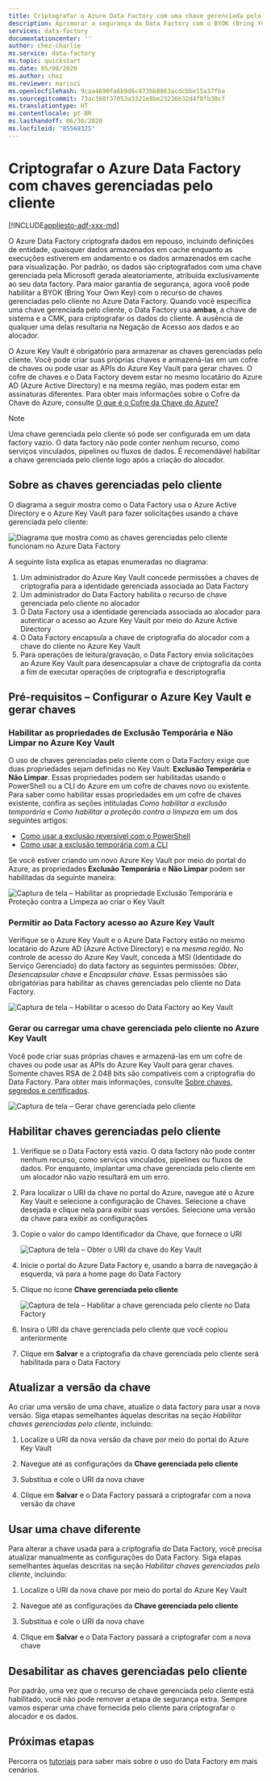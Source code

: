 ```yaml
---
title: Criptografar o Azure Data Factory com uma chave gerenciada pelo cliente
description: Aprimorar a segurança do Data Factory com o BYOK (Bring Your Own Key)
services: data-factory
documentationcenter: ''
author: chez-charlie
ms.service: data-factory
ms.topic: quickstart
ms.date: 05/08/2020
ms.author: chez
ms.reviewer: mariozi
ms.openlocfilehash: 9caa4690fa6b9d6c473bb8863acdcbbe15a37fba
ms.sourcegitcommit: 73ac360f37053a3321e8be23236b32d4f8fb30cf
ms.translationtype: HT
ms.contentlocale: pt-BR
ms.lasthandoff: 06/30/2020
ms.locfileid: "85569325"
---
```

# <a name="encrypt-azure-data-factory-with-customer-managed-keys"></a>Criptografar o Azure Data Factory com chaves gerenciadas pelo cliente

[!INCLUDE[appliesto-adf-xxx-md](includes/appliesto-adf-xxx-md.md)]

O Azure Data Factory criptografa dados em repouso, incluindo definições de entidade, quaisquer dados armazenados em cache enquanto as execuções estiverem em andamento e os dados armazenados em cache para visualização. Por padrão, os dados são criptografados com uma chave gerenciada pela Microsoft gerada aleatoriamente, atribuída exclusivamente ao seu data factory. Para maior garantia de segurança, agora você pode habilitar a BYOK (Bring Your Own Key) com o recurso de chaves gerenciadas pelo cliente no Azure Data Factory. Quando você especifica uma chave gerenciada pelo cliente, o Data Factory usa __ambas__, a chave de sistema e a CMK, para criptografar os dados do cliente. A ausência de qualquer uma delas resultaria na Negação de Acesso aos dados e ao alocador.

O Azure Key Vault é obrigatório para armazenar as chaves gerenciadas pelo cliente. Você pode criar suas próprias chaves e armazená-las em um cofre de chaves ou pode usar as APIs do Azure Key Vault para gerar chaves. O cofre de chaves e o Data Factory devem estar no mesmo locatário do Azure AD (Azure Active Directory) e na mesma região, mas podem estar em assinaturas diferentes. Para obter mais informações sobre o Cofre da Chave do Azure, consulte [O que é o Cofre da Chave do Azure?](../key-vault/general/overview.md)

> [!NOTE]
> Uma chave gerenciada pelo cliente só pode ser configurada em um data factory vazio. O data factory não pode conter nenhum recurso, como serviços vinculados, pipelines ou fluxos de dados. É recomendável habilitar a chave gerenciada pelo cliente logo após a criação do alocador.

## <a name="about-customer-managed-keys"></a>Sobre as chaves gerenciadas pelo cliente

O diagrama a seguir mostra como o Data Factory usa o Azure Active Directory e o Azure Key Vault para fazer solicitações usando a chave gerenciada pelo cliente:

  ![Diagrama que mostra como as chaves gerenciadas pelo cliente funcionam no Azure Data Factory](media/enable-customer-managed-key/encryption-customer-managed-keys-diagram.png)

A seguinte lista explica as etapas enumeradas no diagrama:

1. Um administrador do Azure Key Vault concede permissões a chaves de criptografia para a identidade gerenciada associada ao Data Factory
1. Um administrador do Data Factory habilita o recurso de chave gerenciada pelo cliente no alocador
1. O Data Factory usa a identidade gerenciada associada ao alocador para autenticar o acesso ao Azure Key Vault por meio do Azure Active Directory
1. O Data Factory encapsula a chave de criptografia do alocador com a chave do cliente no Azure Key Vault
1. Para operações de leitura/gravação, o Data Factory envia solicitações ao Azure Key Vault para desencapsular a chave de criptografia da conta a fim de executar operações de criptografia e descriptografia

## <a name="prerequisites---configure-azure-key-vault-and-generate-keys"></a>Pré-requisitos – Configurar o Azure Key Vault e gerar chaves

### <a name="enable-soft-delete-and-do-not-purge-on-azure-key-vault"></a>Habilitar as propriedades de Exclusão Temporária e Não Limpar no Azure Key Vault

O uso de chaves gerenciadas pelo cliente com o Data Factory exige que duas propriedades sejam definidas no Key Vault: __Exclusão Temporária__ e __Não Limpar__. Essas propriedades podem ser habilitadas usando o PowerShell ou a CLI do Azure em um cofre de chaves novo ou existente. Para saber como habilitar essas propriedades em um cofre de chaves existente, confira as seções intituladas _Como habilitar a exclusão temporária_ e _Como habilitar a proteção contra a limpeza_ em um dos seguintes artigos:

- [Como usar a exclusão reversível com o PowerShell](../key-vault/general/soft-delete-powershell.md)
- [Como usar a exclusão temporária com a CLI](../key-vault/general/soft-delete-cli.md)

Se você estiver criando um novo Azure Key Vault por meio do portal do Azure, as propriedades __Exclusão Temporária__ e __Não Limpar__ podem ser habilitadas da seguinte maneira:

  ![Captura de tela – Habilitar as propriedade Exclusão Temporária e Proteção contra a Limpeza ao criar o Key Vault](media/enable-customer-managed-key/01-enable-purge-protection.png)

### <a name="grant-data-factory-access-to-azure-key-vault"></a>Permitir ao Data Factory acesso ao Azure Key Vault

Verifique se o Azure Key Vault e o Azure Data Factory estão no mesmo locatário do Azure AD (Azure Active Directory) e na _mesma região_. No controle de acesso do Azure Key Vault, conceda à MSI (Identidade do Serviço Gerenciado) do data factory as seguintes permissões: _Obter_, _Desencapsular chave_ e _Encapsular chave_. Essas permissões são obrigatórias para habilitar as chaves gerenciadas pelo cliente no Data Factory.

  ![Captura de tela – Habilitar o acesso do Data Factory ao Key Vault](media/enable-customer-managed-key/02-access-policy-factory-managed-identities.png)

### <a name="generate-or-upload-customer-managed-key-to-azure-key-vault"></a>Gerar ou carregar uma chave gerenciada pelo cliente no Azure Key Vault

Você pode criar suas próprias chaves e armazená-las em um cofre de chaves ou pode usar as APIs do Azure Key Vault para gerar chaves. Somente chaves RSA de 2.048 bits são compatíveis com a criptografia do Data Factory. Para obter mais informações, consulte [Sobre chaves, segredos e certificados](../key-vault/general/about-keys-secrets-certificates.md).

  ![Captura de tela – Gerar chave gerenciada pelo cliente](media/enable-customer-managed-key/03-create-key.png)

## <a name="enable-customer-managed-keys"></a>Habilitar chaves gerenciadas pelo cliente

1. Verifique se o Data Factory está vazio. O data factory não pode conter nenhum recurso, como serviços vinculados, pipelines ou fluxos de dados. Por enquanto, implantar uma chave gerenciada pelo cliente em um alocador não vazio resultará em um erro.

1. Para localizar o URI da chave no portal do Azure, navegue até o Azure Key Vault e selecione a configuração de Chaves. Selecione a chave desejada e clique nela para exibir suas versões. Selecione uma versão da chave para exibir as configurações

1. Copie o valor do campo Identificador da Chave, que fornece o URI

    ![Captura de tela – Obter o URI da chave do Key Vault](media/enable-customer-managed-key/04-get-key-identifier.png)

1. Inicie o portal do Azure Data Factory e, usando a barra de navegação à esquerda, vá para a home page do Data Factory

1. Clique no ícone __Chave gerenciada pelo cliente__

    ![Captura de tela – Habilitar a chave gerenciada pelo cliente no Data Factory](media/enable-customer-managed-key/05-customer-managed-key-configuration.png)

1. Insira o URI da chave gerenciada pelo cliente que você copiou anteriormente

1. Clique em __Salvar__ e a criptografia da chave gerenciada pelo cliente será habilitada para o Data Factory

## <a name="update-key-version"></a>Atualizar a versão da chave

Ao criar uma versão de uma chave, atualize o data factory para usar a nova versão. Siga etapas semelhantes àquelas descritas na seção _Habilitar chaves gerenciadas pelo cliente_, incluindo:

1. Localize o URI da nova versão da chave por meio do portal do Azure Key Vault

1. Navegue até as configurações da __Chave gerenciada pelo cliente__

1. Substitua e cole o URI da nova chave

1. Clique em __Salvar__ e o Data Factory passará a criptografar com a nova versão da chave

## <a name="use-a-different-key"></a>Usar uma chave diferente

Para alterar a chave usada para a criptografia do Data Factory, você precisa atualizar manualmente as configurações do Data Factory. Siga etapas semelhantes àquelas descritas na seção _Habilitar chaves gerenciadas pelo cliente_, incluindo:

1. Localize o URI da nova chave por meio do portal do Azure Key Vault

1. Navegue até as configurações da __Chave gerenciada pelo cliente__

1. Substitua e cole o URI da nova chave

1. Clique em __Salvar__ e o Data Factory passará a criptografar com a nova chave

## <a name="disable-customer-managed-keys"></a>Desabilitar as chaves gerenciadas pelo cliente

Por padrão, uma vez que o recurso de chave gerenciada pelo cliente está habilitado, você não pode remover a etapa de segurança extra. Sempre vamos esperar uma chave fornecida pelo cliente para criptografar o alocador e os dados.

## <a name="next-steps"></a>Próximas etapas

Percorra os [tutoriais](tutorial-copy-data-dot-net.md) para saber mais sobre o uso do Data Factory em mais cenários.
